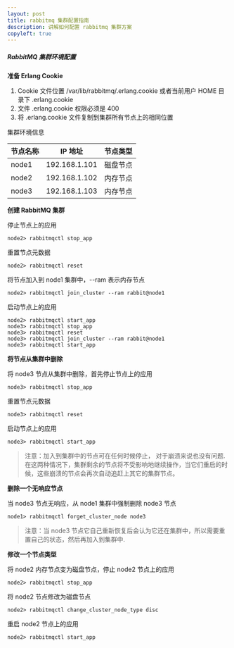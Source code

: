 ```yaml
---
layout: post
title: rabbitmq 集群配置指南
description: 讲解如何配置 rabbitmq 集群方案
copyleft: true
---
```


##### RabbitMQ 集群环境配置

**准备 Erlang Cookie**

1. Cookie 文件位置 /var/lib/rabbitmq/.erlang.cookie 或者当前用户 HOME 目录下 .erlang.cookie
2. 文件 .erlang.cookie 权限必须是 400
3. 将 .erlang.cookie 文件复制到集群所有节点上的相同位置
   
集群环境信息

节点名称 |    IP 地址    | 节点类型
---------|---------------|----------
node1    | 192.168.1.101 | 磁盘节点
node2    | 192.168.1.102 | 内存节点
node3    | 192.168.1.103 | 内存节点

**创建 RabbitMQ 集群**

停止节点上的应用

    node2> rabbitmqctl stop_app

重置节点元数据

    node2> rabbitmqctl reset

将节点加入到 node1 集群中，--ram 表示内存节点

    node2> rabbitmqctl join_cluster --ram rabbit@node1

启动节点上的应用

    node2> rabbitmqctl start_app
    node3> rabbitmqctl stop_app
    node3> rabbitmqctl reset
    node3> rabbitmqctl join_cluster --ram rabbit@node1
    node3> rabbitmqctl start_app

**将节点从集群中删除**

将 node3 节点从集群中删除，首先停止节点上的应用

    node3> rabbitmqctl stop_app

重置节点元数据

    node3> rabbitmqctl reset

启动节点上的应用

    node3> rabbitmqctl start_app

> 注意：加入到集群中的节点可在任何时候停止， 对于崩溃来说也没有问题. 在这两种情况下，集群剩余的节点将不受影响地继续操作，当它们重启的时候，这些崩溃的节点会再次自动追赶上其它的集群节点。
  
**删除一个无响应节点**

当 node3 节点无响应，从 node1 集群中强制删除 node3 节点

    node1> rabbitmqctl forget_cluster_node node3


> 注意：当 node3 节点它自己重新恢复后会认为它还在集群中，所以需要重置自己的状态，然后再加入到集群中.
  
**修改一个节点类型**

将 node2 内存节点变为磁盘节点，停止 node2 节点上的应用

    node2> rabbitmqctl stop_app

将 node2 节点修改为磁盘节点

    node2> rabbitmqctl change_cluster_node_type disc

重启 node2 节点上的应用

    node2> rabbitmqctl start_app

